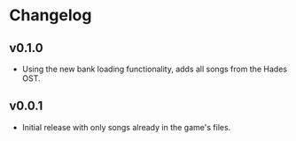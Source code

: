 # Changelog

## v0.1.0

<!--Releasenotes start-->
- Using the new bank loading functionality, adds all songs from the Hades OST.
<!--Releasenotes end-->

## v0.0.1

- Initial release with only songs already in the game's files.